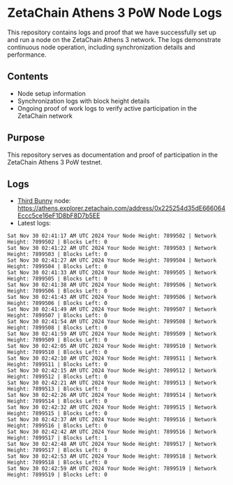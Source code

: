 # ZetaChain Athens 3 PoW Node Logs
This repository contains logs and proof that we have successfully set up and run a node on the ZetaChain Athens 3 network. The logs demonstrate continuous node operation, including synchronization details and performance.

## Contents
- Node setup information
- Synchronization logs with block height details
- Ongoing proof of work logs to verify active participation in the ZetaChain network

## Purpose
This repository serves as documentation and proof of participation in the ZetaChain Athens 3 PoW testnet.

## Logs

- [Third Bunny](https://thirdbunny.xyz/) node: https://athens.explorer.zetachain.com/address/0x225254d35dE666064Eccc5ce16eF1D8bF8D7b5EE
- Latest logs:
```
Sat Nov 30 02:41:17 AM UTC 2024 Your Node Height: 7899502 | Network Height: 7899502 | Blocks Left: 0
Sat Nov 30 02:41:22 AM UTC 2024 Your Node Height: 7899503 | Network Height: 7899503 | Blocks Left: 0
Sat Nov 30 02:41:27 AM UTC 2024 Your Node Height: 7899504 | Network Height: 7899504 | Blocks Left: 0
Sat Nov 30 02:41:33 AM UTC 2024 Your Node Height: 7899505 | Network Height: 7899505 | Blocks Left: 0
Sat Nov 30 02:41:38 AM UTC 2024 Your Node Height: 7899506 | Network Height: 7899506 | Blocks Left: 0
Sat Nov 30 02:41:43 AM UTC 2024 Your Node Height: 7899506 | Network Height: 7899506 | Blocks Left: 0
Sat Nov 30 02:41:49 AM UTC 2024 Your Node Height: 7899507 | Network Height: 7899507 | Blocks Left: 0
Sat Nov 30 02:41:54 AM UTC 2024 Your Node Height: 7899508 | Network Height: 7899508 | Blocks Left: 0
Sat Nov 30 02:41:59 AM UTC 2024 Your Node Height: 7899509 | Network Height: 7899509 | Blocks Left: 0
Sat Nov 30 02:42:05 AM UTC 2024 Your Node Height: 7899510 | Network Height: 7899510 | Blocks Left: 0
Sat Nov 30 02:42:10 AM UTC 2024 Your Node Height: 7899511 | Network Height: 7899511 | Blocks Left: 0
Sat Nov 30 02:42:15 AM UTC 2024 Your Node Height: 7899512 | Network Height: 7899512 | Blocks Left: 0
Sat Nov 30 02:42:21 AM UTC 2024 Your Node Height: 7899513 | Network Height: 7899513 | Blocks Left: 0
Sat Nov 30 02:42:26 AM UTC 2024 Your Node Height: 7899514 | Network Height: 7899514 | Blocks Left: 0
Sat Nov 30 02:42:32 AM UTC 2024 Your Node Height: 7899515 | Network Height: 7899515 | Blocks Left: 0
Sat Nov 30 02:42:37 AM UTC 2024 Your Node Height: 7899516 | Network Height: 7899516 | Blocks Left: 0
Sat Nov 30 02:42:42 AM UTC 2024 Your Node Height: 7899516 | Network Height: 7899517 | Blocks Left: 1
Sat Nov 30 02:42:48 AM UTC 2024 Your Node Height: 7899517 | Network Height: 7899517 | Blocks Left: 0
Sat Nov 30 02:42:53 AM UTC 2024 Your Node Height: 7899518 | Network Height: 7899518 | Blocks Left: 0
Sat Nov 30 02:42:59 AM UTC 2024 Your Node Height: 7899519 | Network Height: 7899519 | Blocks Left: 0
```

